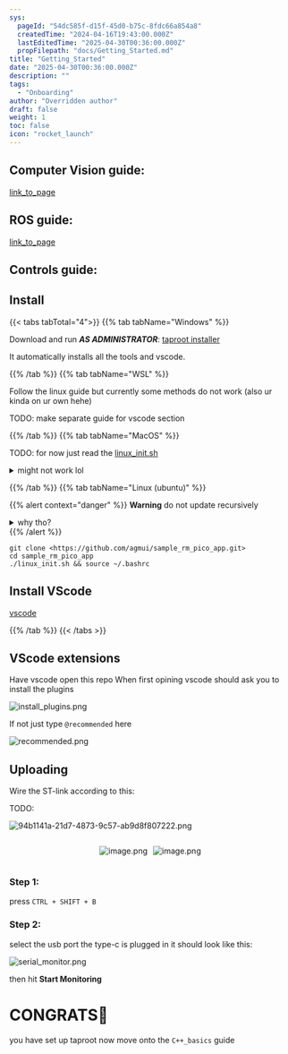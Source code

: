 ```yaml
---
sys:
  pageId: "54dc585f-d15f-45d0-b75c-8fdc66a854a8"
  createdTime: "2024-04-16T19:43:00.000Z"
  lastEditedTime: "2025-04-30T00:36:00.000Z"
  propFilepath: "docs/Getting_Started.md"
title: "Getting_Started"
date: "2025-04-30T00:36:00.000Z"
description: ""
tags:
  - "Onboarding"
author: "Overridden author"
draft: false
weight: 1
toc: false
icon: "rocket_launch"
---
```


## Computer Vision guide:

[link_to_page](86d45bc0-388b-4d26-8848-44f255f73d0e)

## ROS guide:

[link_to_page](3c76c1de-ec8f-46d6-8b0a-294005edc2d5)

## Controls guide:

## Install

{{< tabs tabTotal="4">}}
{{% tab tabName="Windows" %}}

Download and run _**AS ADMINISTRATOR**_: [taproot installer](https://github.com/Thornbots/TeachingFreshies/releases/tag/1.0)

It automatically installs all the tools and vscode.

{{% /tab %}}
{{% tab tabName="WSL" %}}

Follow the linux guide but currently some methods do not work (also ur kinda on ur own hehe)

TODO: make separate guide for vscode section

{{% /tab %}}
{{% tab tabName="MacOS" %}}

TODO: for now just read the [linux_init.sh](https://github.com/agmui/sample_rm_pico_app/blob/main/linux_init.sh)

<details>
<summary>might not work lol</summary>

`brew install libusb pkg-config`

Next install: [vscode](https://code.visualstudio.com/Download)

</details>

{{% /tab %}}
{{% tab tabName="Linux (ubuntu)" %}}

{{% alert context="danger" %}}
**Warning** do not update recursively
<details>
<summary>why tho?</summary>
There are some submodules that may go on for a while (like tinyusb) and I highly
recommend you don't need to get them.
If you want to see what submodules I update just look in `linux_init.sh`
</details>
{{% /alert %}}

```shell
git clone <https://github.com/agmui/sample_rm_pico_app.git>
cd sample_rm_pico_app
./linux_init.sh && source ~/.bashrc
```

## Install VScode

[vscode](https://code.visualstudio.com/Download)

{{% /tab %}}
{{< /tabs >}}

## VScode extensions

Have vscode open this repo
When first opining vscode should ask you to install the plugins

![install_plugins.png](https://prod-files-secure.s3.us-west-2.amazonaws.com/d518164a-d88e-44d1-a4ee-3adb3bd8bce0/89bd30f0-1825-4e77-867b-0a41ce370880/install_plugins.png?X-Amz-Algorithm=AWS4-HMAC-SHA256&X-Amz-Content-Sha256=UNSIGNED-PAYLOAD&X-Amz-Credential=ASIAZI2LB466TVQHJE3V%2F20250516%2Fus-west-2%2Fs3%2Faws4_request&X-Amz-Date=20250516T181139Z&X-Amz-Expires=3600&X-Amz-Security-Token=IQoJb3JpZ2luX2VjEJL%2F%2F%2F%2F%2F%2F%2F%2F%2F%2FwEaCXVzLXdlc3QtMiJHMEUCIQCEhNlBGIHNs0KTRBc1ZtiJ0HoD%2FsaEkuKcvKx6bvo3owIgGjU2F1zDHw68Od24U9gY%2FTZ0VIRrpGop1Krw2W%2Bayp0q%2FwMISxAAGgw2Mzc0MjMxODM4MDUiDPOyhGH3xUy3Qu0ECSrcAxwCOUhBtyQjCEmWyxjSxzqbBxzSBOiqgOAFzoG0A6TjvgM9I1IP5qN3Z0%2FwKv2R0JXDHPIO82%2F3QtueCb1d9itgc8caWGGkt94uNmTgap3jurKhhOS1laIL3YflB4PMr9xX4TkovYS27kLBiOvoje3%2Bpgat9jNjC6LmqHozOQJx3d8etyY%2FzYRKlTF%2B8nf%2BJpEuu51iIcGTIauqxdpB9Mhn6dp2oQhpgg9SfqjwWpeTsXZGDpv3hXbKNB%2BaOqXbGJ7Vtp6cAnFL5XQs3pDYTafBXmlQsHL%2B0BOziGLxhnHA4YAt%2BL%2FJTsKMuQMjRLJaGFFBRIi5R%2BIynUiJ98rapEJeYPc8D7WMeM1Tx0di2PHF%2BN6q2%2FMoHZe9cvgBjae6RSi8peplVwbcRMFNFf8yuORoyUnXmuE8OIjPVv3jZmAyw9Bmd7c4oEClOMadcu2zmhO4A4GpOH38KLB9QFULboVPshoXsXIcXvgQHzXngTZiRUyheJulifXngCDRIBd7HKJl6mVOTt5Qp0BT7VuXBRqvtbGfRx0hIcMN8UnJsvengZ4OjBfqRYtz0XQqq3MbDeCXKe4mJXGitQa3Xj%2BVvg3%2BV8Pm2UbGYd1KUmsYLroBtsHa41OTCQ6T%2FobGMMz1ncEGOqUBoImemZgQsb5iFnYZDBM5vXQitRcmLiKHADtYWpVZS%2Fi5KO9SyfcHaWlnleL3%2Ftbe3vBJLxVaqSHqOAMuisWKEbz7hbUNlN%2F0w1O991E1lDPXvNDlFrBgaHAdpypG5qdqs2VBXY8feugau35lZ%2FCMGSexfuO%2BlNlxvTsV5ChqdOL3GYxvuKsPl5wFfXZ9gL16ck8wacaRvDaF0LinVOPu3NL1iIVf&X-Amz-Signature=6bc634c4c730ab7047e48ca8edef6d593d6e0075c4bf09fdd611f7f6546e5b2b&X-Amz-SignedHeaders=host&x-id=GetObject)

If not just type `@recommended` here  

![recommended.png](https://prod-files-secure.s3.us-west-2.amazonaws.com/d518164a-d88e-44d1-a4ee-3adb3bd8bce0/61e661e9-5d85-4dfc-be0d-8d2097a5e793/recommended.png?X-Amz-Algorithm=AWS4-HMAC-SHA256&X-Amz-Content-Sha256=UNSIGNED-PAYLOAD&X-Amz-Credential=ASIAZI2LB466TVQHJE3V%2F20250516%2Fus-west-2%2Fs3%2Faws4_request&X-Amz-Date=20250516T181139Z&X-Amz-Expires=3600&X-Amz-Security-Token=IQoJb3JpZ2luX2VjEJL%2F%2F%2F%2F%2F%2F%2F%2F%2F%2FwEaCXVzLXdlc3QtMiJHMEUCIQCEhNlBGIHNs0KTRBc1ZtiJ0HoD%2FsaEkuKcvKx6bvo3owIgGjU2F1zDHw68Od24U9gY%2FTZ0VIRrpGop1Krw2W%2Bayp0q%2FwMISxAAGgw2Mzc0MjMxODM4MDUiDPOyhGH3xUy3Qu0ECSrcAxwCOUhBtyQjCEmWyxjSxzqbBxzSBOiqgOAFzoG0A6TjvgM9I1IP5qN3Z0%2FwKv2R0JXDHPIO82%2F3QtueCb1d9itgc8caWGGkt94uNmTgap3jurKhhOS1laIL3YflB4PMr9xX4TkovYS27kLBiOvoje3%2Bpgat9jNjC6LmqHozOQJx3d8etyY%2FzYRKlTF%2B8nf%2BJpEuu51iIcGTIauqxdpB9Mhn6dp2oQhpgg9SfqjwWpeTsXZGDpv3hXbKNB%2BaOqXbGJ7Vtp6cAnFL5XQs3pDYTafBXmlQsHL%2B0BOziGLxhnHA4YAt%2BL%2FJTsKMuQMjRLJaGFFBRIi5R%2BIynUiJ98rapEJeYPc8D7WMeM1Tx0di2PHF%2BN6q2%2FMoHZe9cvgBjae6RSi8peplVwbcRMFNFf8yuORoyUnXmuE8OIjPVv3jZmAyw9Bmd7c4oEClOMadcu2zmhO4A4GpOH38KLB9QFULboVPshoXsXIcXvgQHzXngTZiRUyheJulifXngCDRIBd7HKJl6mVOTt5Qp0BT7VuXBRqvtbGfRx0hIcMN8UnJsvengZ4OjBfqRYtz0XQqq3MbDeCXKe4mJXGitQa3Xj%2BVvg3%2BV8Pm2UbGYd1KUmsYLroBtsHa41OTCQ6T%2FobGMMz1ncEGOqUBoImemZgQsb5iFnYZDBM5vXQitRcmLiKHADtYWpVZS%2Fi5KO9SyfcHaWlnleL3%2Ftbe3vBJLxVaqSHqOAMuisWKEbz7hbUNlN%2F0w1O991E1lDPXvNDlFrBgaHAdpypG5qdqs2VBXY8feugau35lZ%2FCMGSexfuO%2BlNlxvTsV5ChqdOL3GYxvuKsPl5wFfXZ9gL16ck8wacaRvDaF0LinVOPu3NL1iIVf&X-Amz-Signature=87b414c900be7ccfe43b7498719cb87ec861d9689f2c6fce332da44066e33069&X-Amz-SignedHeaders=host&x-id=GetObject)

## Uploading

Wire the ST-link according to this:

TODO:

![94b1141a-21d7-4873-9c57-ab9d8f807222.png](https://prod-files-secure.s3.us-west-2.amazonaws.com/d518164a-d88e-44d1-a4ee-3adb3bd8bce0/e5fad17d-ab82-4300-9f4c-505ab4b1202c/94b1141a-21d7-4873-9c57-ab9d8f807222.png?X-Amz-Algorithm=AWS4-HMAC-SHA256&X-Amz-Content-Sha256=UNSIGNED-PAYLOAD&X-Amz-Credential=ASIAZI2LB466TVQHJE3V%2F20250516%2Fus-west-2%2Fs3%2Faws4_request&X-Amz-Date=20250516T181139Z&X-Amz-Expires=3600&X-Amz-Security-Token=IQoJb3JpZ2luX2VjEJL%2F%2F%2F%2F%2F%2F%2F%2F%2F%2FwEaCXVzLXdlc3QtMiJHMEUCIQCEhNlBGIHNs0KTRBc1ZtiJ0HoD%2FsaEkuKcvKx6bvo3owIgGjU2F1zDHw68Od24U9gY%2FTZ0VIRrpGop1Krw2W%2Bayp0q%2FwMISxAAGgw2Mzc0MjMxODM4MDUiDPOyhGH3xUy3Qu0ECSrcAxwCOUhBtyQjCEmWyxjSxzqbBxzSBOiqgOAFzoG0A6TjvgM9I1IP5qN3Z0%2FwKv2R0JXDHPIO82%2F3QtueCb1d9itgc8caWGGkt94uNmTgap3jurKhhOS1laIL3YflB4PMr9xX4TkovYS27kLBiOvoje3%2Bpgat9jNjC6LmqHozOQJx3d8etyY%2FzYRKlTF%2B8nf%2BJpEuu51iIcGTIauqxdpB9Mhn6dp2oQhpgg9SfqjwWpeTsXZGDpv3hXbKNB%2BaOqXbGJ7Vtp6cAnFL5XQs3pDYTafBXmlQsHL%2B0BOziGLxhnHA4YAt%2BL%2FJTsKMuQMjRLJaGFFBRIi5R%2BIynUiJ98rapEJeYPc8D7WMeM1Tx0di2PHF%2BN6q2%2FMoHZe9cvgBjae6RSi8peplVwbcRMFNFf8yuORoyUnXmuE8OIjPVv3jZmAyw9Bmd7c4oEClOMadcu2zmhO4A4GpOH38KLB9QFULboVPshoXsXIcXvgQHzXngTZiRUyheJulifXngCDRIBd7HKJl6mVOTt5Qp0BT7VuXBRqvtbGfRx0hIcMN8UnJsvengZ4OjBfqRYtz0XQqq3MbDeCXKe4mJXGitQa3Xj%2BVvg3%2BV8Pm2UbGYd1KUmsYLroBtsHa41OTCQ6T%2FobGMMz1ncEGOqUBoImemZgQsb5iFnYZDBM5vXQitRcmLiKHADtYWpVZS%2Fi5KO9SyfcHaWlnleL3%2Ftbe3vBJLxVaqSHqOAMuisWKEbz7hbUNlN%2F0w1O991E1lDPXvNDlFrBgaHAdpypG5qdqs2VBXY8feugau35lZ%2FCMGSexfuO%2BlNlxvTsV5ChqdOL3GYxvuKsPl5wFfXZ9gL16ck8wacaRvDaF0LinVOPu3NL1iIVf&X-Amz-Signature=f69770b8facfac28c7a68ca41be120b3bbd0221f3877c3698f7eb643b1db6222&X-Amz-SignedHeaders=host&x-id=GetObject)

<div style="display: flex;flex-direction: row; column-gap:10px; max-width: 630px;justify-content: center;">
<div>

![image.png](https://prod-files-secure.s3.us-west-2.amazonaws.com/d518164a-d88e-44d1-a4ee-3adb3bd8bce0/210ecb78-1116-4d7b-b9b7-2292f66fa2c2/image.png?X-Amz-Algorithm=AWS4-HMAC-SHA256&X-Amz-Content-Sha256=UNSIGNED-PAYLOAD&X-Amz-Credential=ASIAZI2LB4665Q6PGMWY%2F20250516%2Fus-west-2%2Fs3%2Faws4_request&X-Amz-Date=20250516T181142Z&X-Amz-Expires=3600&X-Amz-Security-Token=IQoJb3JpZ2luX2VjEJL%2F%2F%2F%2F%2F%2F%2F%2F%2F%2FwEaCXVzLXdlc3QtMiJHMEUCIQDvdtp%2FyKG2kqpoY3OhsqtZkymHU4H%2FD8qcMgAuEdEqQgIgYWrA2N%2B8abFBIlvCc8DVIBsY5ZXICe9fDrQTzY5vyWcq%2FwMISxAAGgw2Mzc0MjMxODM4MDUiDNBvIrEsceZL3Y88xCrcA6usp4lVSPPG8vkEDyek2DA09zxM6x1NxeQIxjrowfwU2hWHUGtxFA4nQT7YcnZI2fIwkhnkoM4ySg0rx6MLm%2FOQLWxh2WRRJ8DiZEZuESE0WzhYmP%2FDkDei587UncPiiW%2FAOynf6O6e0IRg9PeYopGdQPF%2B9l8OvcLb7Z4nhz6D0WSeN%2FyHwAzZ0PVdPuReB2v7hIBsH43YTKSagKxrLY3KggPB9lgqjp6iGWZwajxvphAak360TJIYbzL5RfuYInADWtP%2B658itDVK%2FmdtiojkksduGoSkDg1%2FfQAWpY%2F4LUmJRs7Zf%2B4ayavO5VH1eceUcwYEr0iFdYnVPLPMjD%2F%2F2xb1SvYXw%2B57sg8qKWBhc8SN6O2%2FmiApZMdJrOzrHqCVQk5LFwD31glyZvzMQW9z84dsRCuxMAvoPakqnT2%2FFcNzMPRjBVlonb8y9L8QCVj3QnLAxHGcRyloMtRp4rr5YVERSQBRyydJnJeGluMavwXAW%2FiEW4G80tT4I1qJgmiM7z4TB%2FsSN2Juh%2FwxBZS8GPlfqURTwt1pYVzNxwVcSREzpg9WliA3gS0%2FskJcihSrTxbGuLZcFVoc1jrWkrLxIhFQn2BdyExWiso55xbuUrYk%2BwcBRQinTR86MIn2ncEGOqUBsGQ4aYvb6AxmDXd4wCmgiUpT7A103TAigh1d3kbH6R%2Fa7lI0pu%2BV4vodAnQlA6PpyLheg63Z%2FH79mL56oNRWL%2FVCXxjRlBVjOL2TrTO4sxHaRCFtmlKm9iMQ5X%2B5QoDTBZQxjrLoEoF2PCUbCWQdUdKWSv1gc%2BFAD4JpCmjnqYdNYPrrelgqQhKLuaMd0vNtsLCuHaV5Zd9Bjadbygx0X4NJ%2F6BS&X-Amz-Signature=89f4645b6e27efbbbd008732f61a6365be5f97b15ac78ca1f1b6103226f7b3bc&X-Amz-SignedHeaders=host&x-id=GetObject)

</div>
<div>

![image.png](https://prod-files-secure.s3.us-west-2.amazonaws.com/d518164a-d88e-44d1-a4ee-3adb3bd8bce0/33a0fd0f-8ca6-4a86-8e09-26e95ded1fff/image.png?X-Amz-Algorithm=AWS4-HMAC-SHA256&X-Amz-Content-Sha256=UNSIGNED-PAYLOAD&X-Amz-Credential=ASIAZI2LB4663UJ32OC7%2F20250516%2Fus-west-2%2Fs3%2Faws4_request&X-Amz-Date=20250516T181142Z&X-Amz-Expires=3600&X-Amz-Security-Token=IQoJb3JpZ2luX2VjEJL%2F%2F%2F%2F%2F%2F%2F%2F%2F%2FwEaCXVzLXdlc3QtMiJGMEQCIFLeaXP9KQTbJXvC%2BE1PAaD0wa3ZZ2wCmCHYzwFenlefAiAYu9ReoOq6O9gGnSe3axUTyN4mo3uuORwVAakxLlRZiyr%2FAwhLEAAaDDYzNzQyMzE4MzgwNSIMTesec5y9Zod4po6QKtwDD4AHRCnTI%2BSKhkn0TNK5JNL2ZEdJHxjWb8aebRrogUutM1AtEx8qiwjQZrlPekGXKGSuKl4CicrwluhUHeWYszQsLhsM8WvmcwPsOjV53RZ5YaUA%2FLg7OIZ8QJ%2F%2FUjHUlKDhupj9fLo8NhX9GNb6cRBuTwBC7fUI5AjDhNH%2BzAZbHqAXGKmYK7BGknXcCVIRfUMa5kUQww3FnbOUqvdUQqEZd768dEkSRzFPrnXMK5PUw2HaMDNZKQzIiH5oGJRJGMeUWHSecmDk9Qa%2Bsr4qJXlLmjW4NyOxniAG5fVGC3AHP0EZxJauku%2BwhyZ%2F9mf3MuA1u8SxkOy6dAsyROJ%2FbcND71jalTfBZ1%2BQ2BLE2NoXzIWDpumK%2BepcJt5hdL5UyciVyMgo4xzmSNGOPZ8QHp039GsIHMJyazEc2NPTbT2pAGUFDVQ%2BagsdoMZgiGG8XtF7JF%2BVfLEZo7XFLYcMixMe34MzeYn7%2Bjx14LbILDliv9uJs7A04rYJbCcERIDjeRdtsxBeJoraLAkphRgTzB0pESZFexUtsyKR18Mn7yeBJUA55wv%2B7GRhE1N%2B3bryemAJRr7ouiNlCKxvVJ4xMojfB%2FV%2F0s6WtvVw61H%2Bk28TppGgr0klVlpoRKQwrfadwQY6pgHp1iMsrhhtOVAa3mSrfcr%2FTevntTcec7JASFoXuiDIw9Qcpfv9pklAK8GfD6jya4ZTydfd6IrHlGwC%2B3bvsf196rjv09rnJQotnerGqFD0I3yalSoRCtmVFMvIALlPm8bF8SqAQdHQ54QCzY8MFEgu%2BcsGKNB0ZeYa1XYnQXbOyrL8n9dp9WCZPeaZ68kCnAJSKRsGFeKC8ZGlUZC8z51dIkmm4vog&X-Amz-Signature=4eb5785b434c7e0a88aea995346e7c195a27016525a8d2f446c9d0e2f5b4ff43&X-Amz-SignedHeaders=host&x-id=GetObject)

</div>
</div>

### Step 1:

press `CTRL + SHIFT + B`

### Step 2:

select the usb port the type-c is plugged in it should look like this:

![serial_monitor.png](https://prod-files-secure.s3.us-west-2.amazonaws.com/d518164a-d88e-44d1-a4ee-3adb3bd8bce0/f03f4774-05d4-4393-b6a0-d5efb6d315ab/serial_monitor.png?X-Amz-Algorithm=AWS4-HMAC-SHA256&X-Amz-Content-Sha256=UNSIGNED-PAYLOAD&X-Amz-Credential=ASIAZI2LB466TVQHJE3V%2F20250516%2Fus-west-2%2Fs3%2Faws4_request&X-Amz-Date=20250516T181139Z&X-Amz-Expires=3600&X-Amz-Security-Token=IQoJb3JpZ2luX2VjEJL%2F%2F%2F%2F%2F%2F%2F%2F%2F%2FwEaCXVzLXdlc3QtMiJHMEUCIQCEhNlBGIHNs0KTRBc1ZtiJ0HoD%2FsaEkuKcvKx6bvo3owIgGjU2F1zDHw68Od24U9gY%2FTZ0VIRrpGop1Krw2W%2Bayp0q%2FwMISxAAGgw2Mzc0MjMxODM4MDUiDPOyhGH3xUy3Qu0ECSrcAxwCOUhBtyQjCEmWyxjSxzqbBxzSBOiqgOAFzoG0A6TjvgM9I1IP5qN3Z0%2FwKv2R0JXDHPIO82%2F3QtueCb1d9itgc8caWGGkt94uNmTgap3jurKhhOS1laIL3YflB4PMr9xX4TkovYS27kLBiOvoje3%2Bpgat9jNjC6LmqHozOQJx3d8etyY%2FzYRKlTF%2B8nf%2BJpEuu51iIcGTIauqxdpB9Mhn6dp2oQhpgg9SfqjwWpeTsXZGDpv3hXbKNB%2BaOqXbGJ7Vtp6cAnFL5XQs3pDYTafBXmlQsHL%2B0BOziGLxhnHA4YAt%2BL%2FJTsKMuQMjRLJaGFFBRIi5R%2BIynUiJ98rapEJeYPc8D7WMeM1Tx0di2PHF%2BN6q2%2FMoHZe9cvgBjae6RSi8peplVwbcRMFNFf8yuORoyUnXmuE8OIjPVv3jZmAyw9Bmd7c4oEClOMadcu2zmhO4A4GpOH38KLB9QFULboVPshoXsXIcXvgQHzXngTZiRUyheJulifXngCDRIBd7HKJl6mVOTt5Qp0BT7VuXBRqvtbGfRx0hIcMN8UnJsvengZ4OjBfqRYtz0XQqq3MbDeCXKe4mJXGitQa3Xj%2BVvg3%2BV8Pm2UbGYd1KUmsYLroBtsHa41OTCQ6T%2FobGMMz1ncEGOqUBoImemZgQsb5iFnYZDBM5vXQitRcmLiKHADtYWpVZS%2Fi5KO9SyfcHaWlnleL3%2Ftbe3vBJLxVaqSHqOAMuisWKEbz7hbUNlN%2F0w1O991E1lDPXvNDlFrBgaHAdpypG5qdqs2VBXY8feugau35lZ%2FCMGSexfuO%2BlNlxvTsV5ChqdOL3GYxvuKsPl5wFfXZ9gL16ck8wacaRvDaF0LinVOPu3NL1iIVf&X-Amz-Signature=0f04550cb06b00c82fdadc0ec89e85fc15e5cb9d8cbc99a23813ae3d66b6941c&X-Amz-SignedHeaders=host&x-id=GetObject)

then hit **Start Monitoring**

# CONGRATS🎉

you have set up taproot now move onto the `C++_basics` guide
